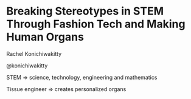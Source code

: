 # Breaking Stereotypes in STEM Through Fashion Tech and Making Human Organs

Rachel Konichiwakitty

@konichiwakitty

STEM => science, technology, engineering and mathematics

Tissue engineer => creates personalized organs
